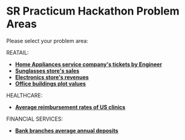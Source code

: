 # SR Practicum Hackathon Problem Areas

Please select your problem area:

REATAIL:

* [**Home Appliances service company's tickets by Engineer**](https://github.com/SRpracticum/SR-Practicum-2018/tree/master/DATASETS)
* [**Sunglasses store's sales**](https://github.com/SRpracticum/SR-Practicum-2018/tree/master/DATASETS)
* [**Electronics store's revenues**](https://github.com/SRpracticum/SR-Practicum-2018/tree/master/DATASETS)
* [**Office buildings plot values**](https://github.com/SRpracticum/SR-Practicum-2018/tree/master/DATASETS)

HEALTHCARE:

* [**Average reimbursement rates of US clinics**](https://github.com/SRpracticum/SR-Practicum-2018/tree/master/DATASETS)

FINANCIAL SERVICES:

* [**Bank branches average annual deposits**](https://github.com/SRpracticum/SR-Practicum-2018/tree/master/DATASETS)
